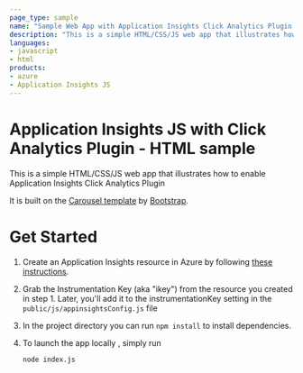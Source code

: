 ```yaml
---
page_type: sample
name: "Sample Web App with Application Insights Click Analytics Plugin Enabled"
description: "This is a simple HTML/CSS/JS web app that illustrates how to enable Application Insights JS- Click Analytics Plugin"
languages:
- javascript
- html
products:
- azure
- Application Insights JS
---
```


# Application Insights JS with Click Analytics Plugin - HTML sample

This is a simple HTML/CSS/JS web app that illustrates how to enable Application Insights Click Analytics Plugin

It is built on the [Carousel template](http://getbootstrap.com/examples/carousel) by [Bootstrap](http://getbootstrap.com).

# Get Started

1.  Create an Application Insights resource in Azure by following [these instructions](https://docs.microsoft.com/en-us/azure/application-insights/app-insights-javascript?toc=/azure/azure-monitor/toc.json).

2.  Grab the Instrumentation Key (aka "ikey") from the resource you created in step 1. Later, you'll add it to the instrumentationKey setting in the `public/js/appinsightsConfig.js` file

3.  In the project directory you can run `npm install` to install dependencies.

4.  To launch the app locally , simply run

    `node index.js`


